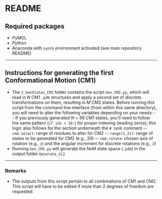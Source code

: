 # README
## Required packages
- PyMOL
- Python
- Anaconda with `synth` environment activated (see main repository README)

---

## Instructions for generating the first Conformational Motion (CM1)
- The `2_GenStates_CM2` folder contains the script `Gen_CM2.py`, which will read in *N* CM1 `.pdb` structures and apply a second set of discrete transformations on them, resulting in *M* CM2 states. Before running this script from the command line interface (from within this same directory), you will need to alter the following variables depending on your needs:
-- If you previously generated *N* > 99 CM1 states, you'll need to follow the same pattern (`if idx < 10:`) for proper indexing (leading zeros); this logic also follows for the section underneath the `# SAVE` comment
-- `cmd.select`: range of residues to alter for CM2
-- `range(1,21)`: range of states to be generated for CM2 (e.g., 20)
-- `cmd.rotate`: chosen axis of rotation (e.g., `z`) and the angular increment for discrete rotations (e.g., `2`)
- Running `Gen_CM1.py` will generate the *N*x*M* state space (`.pdb`) in the output folder `Generate_CC2`

---

### Remarks
- The outputs from this script pertain to all combinations of CM1 and CM2. This script will have to be edited if more than 2 degrees of freedom are requested.
